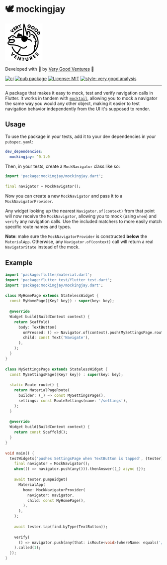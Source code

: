 # 🕊 mockingjay

[![Very Good Ventures](https://raw.githubusercontent.com/VeryGoodOpenSource/mockingjay/main/assets/vgv_logo.png)](https://verygood.ventures)

Developed with 💙 by [Very Good Ventures](https://verygood.ventures) 🦄

[![ci](https://github.com/VeryGoodOpenSource/mockingjay/workflows/mockingjay/badge.svg)](https://github.com/VeryGoodOpenSource/mockingjay/actions)
[![pub package](https://img.shields.io/pub/v/mockingjay.svg)](https://pub.dartlang.org/packages/mockingjay)
[![License: MIT](https://img.shields.io/badge/license-MIT-blue.svg)](https://opensource.org/licenses/MIT)
[![style: very good analysis][badge]][badge_link]

---

A package that makes it easy to mock, test and verify navigation calls in Flutter. It works in tandem with [`mocktail`][mocktail], allowing you to mock a navigator the same way you would any other object, making it easier to test navigation behavior independently from the UI it's supposed to render.

## Usage

To use the package in your tests, add it to your dev dependencies in your `pubspec.yaml`:

```yaml
dev_dependencies:
  mockingjay: ^0.1.0
```

Then, in your tests, create a `MockNavigator` class like so:

```dart
import 'package:mockingjay/mockingjay.dart';

final navigator = MockNavigator();
```

Now you can create a new `MockNavigator` and pass it to a `MockNavigatorProvider`.

Any widget looking up the nearest `Navigator.of(context)` from that point will now receive the `MockNavigator`, allowing you to mock (using `when`) and `verify` any navigation calls. Use the included matchers to more easily match specific route names and types.

**Note**: make sure the `MockNavigatorProvider` is constructed **below** the `MaterialApp`. Otherwise, any `Navigator.of(context)` call will return a real `NavigatorState` instead of the mock.

## Example

```dart
import 'package:flutter/material.dart';
import 'package:flutter_test/flutter_test.dart';
import 'package:mockingjay/mockingjay.dart';

class MyHomePage extends StatelessWidget {
  const MyHomePage({Key? key}) : super(key: key);

  @override
  Widget build(BuildContext context) {
    return Scaffold(
      body: TextButton(
        onPressed: () => Navigator.of(context).push(MySettingsPage.route()),
        child: const Text('Navigate'),
      ),
    );
  }
}

class MySettingsPage extends StatelessWidget {
  const MySettingsPage({Key? key}) : super(key: key);

  static Route route() {
    return MaterialPageRoute(
      builder: (_) => const MySettingsPage(),
      settings: const RouteSettings(name: '/settings'),
    );
  }

  @override
  Widget build(BuildContext context) {
    return const Scaffold();
  }
}

void main() {
  testWidgets('pushes SettingsPage when TextButton is tapped', (tester) async {
    final navigator = MockNavigator();
    when(() => navigator.push(any())).thenAnswer((_) async {});

    await tester.pumpWidget(
      MaterialApp(
        home: MockNavigatorProvider(
          navigator: navigator,
          child: const MyHomePage(),
        ),
      ),
    );

    await tester.tap(find.byType(TextButton));

    verify(
      () => navigator.push(any(that: isRoute<void>(whereName: equals('/settings')))),
    ).called(1);
  });
}
```

[very good analysis]: https://github.com/VeryGoodOpenSource/very_good_analysis
[badge]: https://img.shields.io/badge/style-very_good_analysis-B22C89.svg
[badge_link]: https://pub.dev/packages/mockingjay
[mocktail]: https://pub.dev/packages/mocktail
